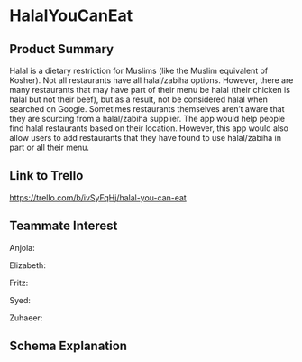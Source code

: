 # HalalYouCanEat

## Product Summary
Halal is a dietary restriction for Muslims (like the Muslim equivalent of Kosher). 
Not all restaurants have all halal/zabiha options. However, there are many restaurants that may have part 
of their menu be halal (their chicken is halal but not their beef), but as a result, not be considered halal 
when searched on Google. Sometimes restaurants themselves aren’t aware that they are sourcing from a 
halal/zabiha supplier. The app would help people find halal restaurants based on their location. However, 
this app would also allow users to add restaurants that they have found to use halal/zabiha in part or all 
their menu.

## Link to Trello
https://trello.com/b/ivSyFqHj/halal-you-can-eat

## Teammate Interest

Anjola:

Elizabeth:

Fritz:

Syed:

Zuhaeer:

## Schema Explanation

